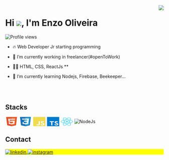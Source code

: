 <img align="right" height="590em" src="https://raw.githubusercontent.com/gist/HurtyKg/8aa71e3c4e87cd39e32f0b402748a521/raw/77a2079a29d834f192982af7786584d5c9191b91/githubcracha.svg"/>
<h1 align="left">Hi <img src="https://raw.githubusercontent.com/kaueMarques/kaueMarques/master/hi.gif" height="30px">, I'm Enzo Oliveira</h1>
<p align="left"> <img src="https://komarev.com/ghpvc/?username=maykbrito&color=yellow" alt="Profile views" /> </p>

- 🔥  Web Developer Jr starting programming 

- 🔭 I’m currently working in freelancer(#openToWork)

- 👨‍💻  HTML, CSS, ReactJs **

- 🌱 I’m currently learning Nodejs, Firebase, Beekeeper...


<!--


<br><br>

## 🛠 &nbsp;Tech Stack



<br><br>

## ⚙️ &nbsp;GitHub Analytics

<p align="left">
<img width="530em" src="https://github-readme-stats.vercel.app/api?username=maykbrito&show_icons=true&theme=vision-friendly-dark" alt="maykbrito's stats"/>
<img width="530em" src="https://github-readme-stats.vercel.app/api/top-langs/?username=maykbrito&layout=compact&theme=vision-friendly-dark" alt="maykbrito's most languages"/>
</p>
-->

<br><br>

## Stacks
  
  <p align="left">
  <img align="center" alt="HTML" height="30" width="40" src="https://raw.githubusercontent.com/devicons/devicon/master/icons/html5/html5-original.svg">
  <img align="center" alt="CSS" height="30" width="40" src="https://raw.githubusercontent.com/devicons/devicon/master/icons/css3/css3-original.svg">
  <img align="center" alt="Js" height="30" width="40" src="https://raw.githubusercontent.com/devicons/devicon/master/icons/javascript/javascript-plain.svg">
  <img align="center" alt="Ts" height="30" width="40" src="https://raw.githubusercontent.com/devicons/devicon/master/icons/typescript/typescript-plain.svg">
  <img align="center" alt="React" height="30" width="40" src="https://raw.githubusercontent.com/devicons/devicon/master/icons/react/react-original.svg">
  <img align="center" alt="NodeJs" height="30" width="40" src="https://upload.wikimedia.org/wikipedia/commons/d/d9/Node.js_logo.svg" />
  </p>
  

## Contact

<p align="left" style="background:yellow">

<a href="https://www.linkedin.com/in/enzo-oliveira-a18344229/" target="_blank">
  <img align="center" src="https://img.shields.io/badge/-EnzoOliveira-05122A?style=flat&logo=linkedin" alt="linkedin"/>
</a>
<a href="https://www.instagram.com/enzo_vdg/ target="_blank">
 <img align="center" src="https://img.shields.io/badge/-EnzoOliveira-05122A?style=flat&logo=instagram" alt="instagram"/>
</a>

</p>

<!--

<img width="490em" src="https://github-readme-twitter-gazf.vercel.app/api?id=maykbrito&layout=wide&show_reply=off&show_retweet=off" />


**maykbrito/maykbrito** is a ✨ _special_ ✨ repository because its `README.md` (this file) appears on your GitHub profile.

Here are some ideas to get you started:

- 🔭 I’m currently working on ...
- 🌱 I’m currently learning ...
- 👯 I’m looking to collaborate on ...
- 🤔 I’m looking for help with ...
- 💬 Ask me about ...
- 📫 How to reach me: ...
- 😄 Pronouns: ...
- ⚡ Fun fact: ...
-->
